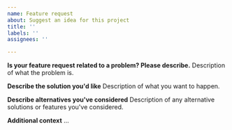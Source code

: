 ```yaml
---
name: Feature request
about: Suggest an idea for this project
title: ''
labels: ''
assignees: ''

---
```


**Is your feature request related to a problem? Please describe.**
Description of what the problem is.

**Describe the solution you'd like**
Description of what you want to happen.

**Describe alternatives you've considered**
Description of any alternative solutions or features you've considered.

**Additional context**
...
